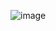 ![image](https://github.com/friendlyantz/puzzles-and-challanges/assets/70934030/6e119559-49f4-4cfe-a346-f1f176438318)
